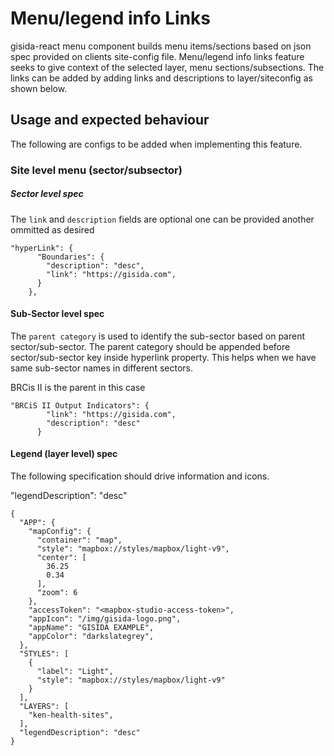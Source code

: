 # Menu/legend info Links
gisida-react menu component builds menu items/sections based on json spec provided on clients site-config file. Menu/legend info links feature seeks to give context of the selected layer, menu sections/subsections. The links can be added by adding links and descriptions to layer/siteconfig as shown below.    

## Usage and expected behaviour

The following are configs to be added when implementing this feature.

### Site level menu (sector/subsector)
##### Sector level spec
The `link` and `description` fields are optional one can be provided another ommitted as desired
```
"hyperLink": {
      "Boundaries": {
        "description": "desc",
        "link": "https://gisida.com",
      }
    },

```
#### Sub-Sector level spec
The `parent category` is used to identify the sub-sector based on parent sector/sub-sector. The parent category should be appended before sector/sub-sector key inside hyperlink property. This helps when we have same sub-sector names in different sectors.

BRCis II is the parent in this case
```
"BRCiS II Output Indicators": {
        "link": "https://gisida.com",
        "description": "desc"
      }
```
#### Legend (layer level) spec
The following specification should drive information and  icons.

"legendDescription": "desc"

```
{
  "APP": {
    "mapConfig": {
      "container": "map",
      "style": "mapbox://styles/mapbox/light-v9",
      "center": [
        36.25
        0.34
      ],
      "zoom": 6
    },
    "accessToken": "<mapbox-studio-access-token>",
    "appIcon": "/img/gisida-logo.png",
    "appName": "GISIDA EXAMPLE",
    "appColor": "darkslategrey",
  },
  "STYLES": [
    {
      "label": "Light",
      "style": "mapbox://styles/mapbox/light-v9"
    }
  ],
  "LAYERS": [
    "ken-health-sites",
  ],
  "legendDescription": "desc"
}
    
```